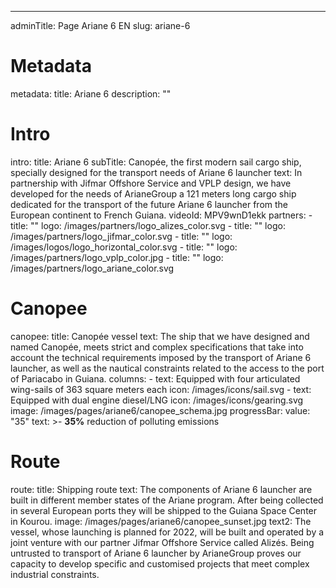 ---
adminTitle: Page Ariane 6 EN
slug: ariane-6
# Metadata
metadata: 
  title: Ariane 6
  description: ""
# Intro
intro:
  title: Ariane 6
  subTitle: Canopée, the first modern sail cargo ship, specially designed for the transport needs of Ariane 6 launcher
  text: In partnership with Jifmar Offshore Service and VPLP design, we have developed for the needs of ArianeGroup a 121 meters long cargo ship dedicated for the transport of the future Ariane 6 launcher from the European continent to French Guiana.
  videoId: MPV9wnD1ekk
  partners: 
    - title: ""
      logo: /images/partners/logo_alizes_color.svg
    - title: ""
      logo: /images/partners/logo_jifmar_color.svg
    - title: ""
      logo: /images/logos/logo_horizontal_color.svg
    - title: ""
      logo: /images/partners/logo_vplp_color.jpg
    - title: ""
      logo: /images/partners/logo_ariane_color.svg
# Canopee
canopee:
  title: Canopée vessel
  text: The ship that we have designed and named Canopée, meets strict and complex specifications that take into account the technical requirements imposed by the transport of Ariane 6 launcher, as well as the nautical constraints related to the access to the port of Pariacabo in Guiana.
  columns:
    - text: Equipped with four articulated wing-sails of 363 square meters each
      icon: /images/icons/sail.svg
    - text: Equipped with dual engine diesel/LNG
      icon: /images/icons/gearing.svg
  image: /images/pages/ariane6/canopee_schema.jpg
  progressBar:
    value: "35"
    text: >-
      **35%** reduction of polluting emissions
# Route
route:
  title: Shipping route
  text: The components of Ariane 6 launcher are built in different member states of the Ariane program. After being collected in several European ports they will be shipped to the Guiana Space Center in Kourou.
  image: /images/pages/ariane6/canopee_sunset.jpg
  text2: The vessel, whose launching is planned for 2022, will be built and operated by a joint venture with our partner Jifmar Offshore Service called Alizés. Being untrusted to transport of Ariane 6 launcher by ArianeGroup proves our capacity to develop specific and customised projects that meet complex industrial constraints.